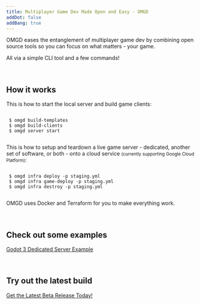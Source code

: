 ```yaml
---
title: Multiplayer Game Dev Made Open and Easy - OMGD
addDot: false
addBang: true
---
```


OMGD eases the entanglement of multiplayer game dev by combining open source tools so you can focus on what matters - your game.

All via a simple CLI tool and a few commands!
<br />
<br />
<br />
 
## How it works

This is how to start the local server and build game clients:

```

 $ omgd build-templates
 $ omgd build-clients
 $ omgd server start
 
```

This is how to setup and teardown a live game server - dedicated, another set of software, or both - onto a cloud service <small>(currently supporting Google Cloud Platform)</small>:

```

 $ omgd infra deploy -p staging.yml
 $ omgd infra game-deploy -p staging.yml
 $ omgd infra destroy -p staging.yml
 
```

OMGD uses Docker and Terraform for you to make everything work.
<br />
<br />
<br />

## Check out some examples

[Godot 3 Dedicated Server Example](https://github.com/newnoiseworks/omgd-godot3-dedicated-example)
<br />
<br />
<br />

## Try out the latest build

[Get the Latest Beta Release Today!](https://github.com/newnoiseworks/omgd/releases)
<br />
<br />
<br />
